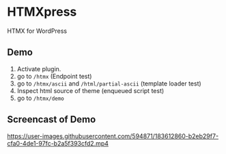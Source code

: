 # HTMXpress
HTMX for WordPress

## Demo

1. Activate plugin.
2. go to `/htmx` (Endpoint test)
3. go to `/htmx/ascii` and `/html/partial-ascii` (template loader test)
4. Inspect html source of theme (enqueued script test)
5. go to `/htmx/demo`


## Screencast of Demo
https://user-images.githubusercontent.com/594871/183612860-b2eb29f7-cfa0-4de1-97fc-b2a5f393cfd2.mp4
